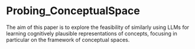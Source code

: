 # Probing_ConceptualSpace
The aim of this paper is to explore the feasibility of similarly using LLMs for learning cognitively plausible representations of concepts, focusing in particular on the framework of conceptual spaces.
